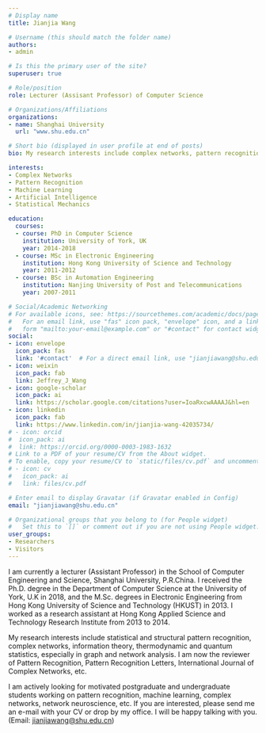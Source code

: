 ```yaml
---
# Display name
title: Jianjia Wang

# Username (this should match the folder name)
authors:
- admin

# Is this the primary user of the site?
superuser: true

# Role/position
role: Lecturer (Assisant Professor) of Computer Science

# Organizations/Affiliations
organizations:
- name: Shanghai University
  url: "www.shu.edu.cn"

# Short bio (displayed in user profile at end of posts)
bio: My research interests include complex networks, pattern recognition and machine learning. Particularly, I interest in the statistical structural of pattern recognition, statistical mechanics in complex networks and the network neuroscience.

interests:
- Complex Networks
- Pattern Recognition
- Machine Learning
- Artificial Intelligence
- Statistical Mechanics

education:
  courses:
  - course: PhD in Computer Science
    institution: University of York, UK
    year: 2014-2018
  - course: MSc in Electronic Engineering
    institution: Hong Kong University of Science and Technology
    year: 2011-2012
  - course: BSc in Automation Engineering
    institution: Nanjing University of Post and Telecommunications
    year: 2007-2011

# Social/Academic Networking
# For available icons, see: https://sourcethemes.com/academic/docs/page-builder/#icons
#   For an email link, use "fas" icon pack, "envelope" icon, and a link in the
#   form "mailto:your-email@example.com" or "#contact" for contact widget.
social:
- icon: envelope
  icon_pack: fas
  link: '#contact'  # For a direct email link, use "jianjiawang@shu.edu.cn".
- icon: weixin
  icon_pack: fab
  link: Jeffrey_J_Wang
- icon: google-scholar
  icon_pack: ai
  link: https://scholar.google.com/citations?user=IoaRxcwAAAAJ&hl=en
- icon: linkedin
  icon_pack: fab
  link: https://www.linkedin.com/in/jianjia-wang-42035734/
# - icon: orcid
#  icon_pack: ai
#  link: https://orcid.org/0000-0003-1983-1632
# Link to a PDF of your resume/CV from the About widget.
# To enable, copy your resume/CV to `static/files/cv.pdf` and uncomment the lines below.
# - icon: cv
#   icon_pack: ai
#   link: files/cv.pdf

# Enter email to display Gravatar (if Gravatar enabled in Config)
email: "jianjiawang@shu.edu.cn"

# Organizational groups that you belong to (for People widget)
#   Set this to `[]` or comment out if you are not using People widget.
user_groups:
- Researchers
- Visitors
---
```


I am currently a lecturer (Assistant Professor) in the School of Computer Engineering and Science, Shanghai University, P.R.China. I received the Ph.D. degree in the Department of Computer Science at the University of York, U.K in 2018, and the M.Sc. degrees in Electronic Engineering from Hong Kong University of Science and Technology (HKUST) in 2013. I worked as a research assistant at Hong Kong Applied Science and Technology Research Institute from 2013 to 2014. 

My research interests include statistical and structural pattern recognition, complex networks, information theory, thermodynamic and quantum statistics, especially in graph and network analysis. I am now the reviewer of Pattern Recognition, Pattern Recognition Letters, International Journal of Complex Networks, etc. 

I am actively looking for motivated postgraduate and undergraduate students working on pattern recognition, machine learning, complex networks, network neuroscience, etc. If you are interested, please send me an e-mail with your CV or drop by my office. I will be happy talking with you. (Email: jianjiawang@shu.edu.cn)
